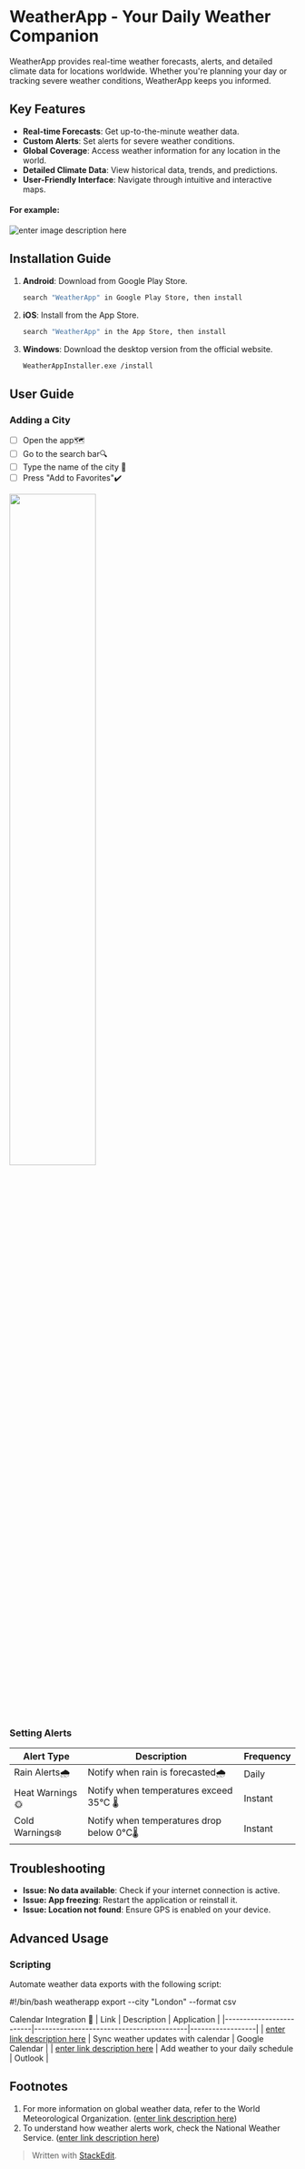 
# WeatherApp - Your Daily Weather Companion

WeatherApp provides real-time weather forecasts, alerts, and detailed climate data for locations worldwide. Whether you're planning your day or tracking severe weather conditions, WeatherApp keeps you informed.

## Key Features

- **Real-time Forecasts**: Get up-to-the-minute weather data.
- **Custom Alerts**: Set alerts for severe weather conditions.
- **Global Coverage**: Access weather information for any location in the world.
- **Detailed Climate Data**: View historical data, trends, and predictions.
- **User-Friendly Interface**: Navigate through intuitive and interactive maps.

#### For example:
![enter image description here](https://imgur.com/2FB7GTL,png)

## Installation Guide

1. **Android**: Download from Google Play Store.
    ```bash
    search "WeatherApp" in Google Play Store, then install
    ```
2. **iOS**: Install from the App Store.
    ```bash
    search "WeatherApp" in the App Store, then install
    ```
3. **Windows**: Download the desktop version from the official website.
    ```bash
    WeatherAppInstaller.exe /install
    ```


## User Guide

### Adding a City
- [ ] Open the app🗺️
- [ ] Go to the search bar🔍
- [ ] Type the name of the city  🌆 
- [ ] Press "Add to Favorites"✔️

<img src="https://imgur.com/cH4THci.png" width="55%">

### Setting Alerts
| Alert Type      | Description                             | Frequency |
|-----------------|-----------------------------------------|-----------|
| Rain Alerts🌧️   | Notify when rain is forecasted🌧️         | Daily     |
| Heat Warnings🌞 | Notify when temperatures exceed 35°C 🌡️  |Instant   |
| Cold Warnings❄️ | Notify when temperatures drop below 0°C🌡️| Instant   |


## Troubleshooting

- **Issue: No data available**: Check if your internet connection is active.
- **Issue: App freezing**: Restart the application or reinstall it.
- **Issue: Location not found**: Ensure GPS is enabled on your device.




## Advanced Usage

### Scripting
Automate weather data exports with the following script:

#!/bin/bash
weatherapp export --city "London" --format csv

Calendar Integration 📅
| Link                    | Description                              | Application      |
|-------------------------|------------------------------------------|------------------|
| [enter link description here](https://calendar.google.com/calendar/u/0/r) | Sync weather updates with calendar           | Google Calendar  |
| [enter link description here](https://www.microsoft.com/ar/microsoft-365/outlook/email-and-calendar-software-microsoft-outlook?deeplink=/owa/&sdf=0&market=er) | Add weather to your daily schedule           | Outlook          |

## Footnotes

 1. For more information on global weather data, refer to the World Meteorological Organization. ([enter link description here](https://public.wmo.int/en))
 2. To understand how weather alerts work, check the National Weather Service. ([enter link description here](https://www.weather.gov/alerts))




> Written with [StackEdit](https://stackedit.io/).
<!--stackedit_data:
eyJoaXN0b3J5IjpbMjEwNDU1MjIzMF19
-->